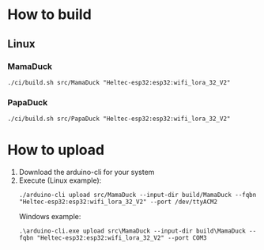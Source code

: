# How to build

## Linux

### MamaDuck

```shell
./ci/build.sh src/MamaDuck "Heltec-esp32:esp32:wifi_lora_32_V2"
```


### PapaDuck

```shell
./ci/build.sh src/PapaDuck "Heltec-esp32:esp32:wifi_lora_32_V2"
```

# How to upload

1. Download the arduino-cli for your system
2. Execute (Linux example):
   ```shell
   ./arduino-cli upload src/MamaDuck --input-dir build/MamaDuck --fqbn "Heltec-esp32:esp32:wifi_lora_32_V2" --port /dev/ttyACM2
   ```
   Windows example:
   ```shell
   .\arduino-cli.exe upload src\MamaDuck --input-dir build\MamaDuck --fqbn "Heltec-esp32:esp32:wifi_lora_32_V2" --port COM3
   ```